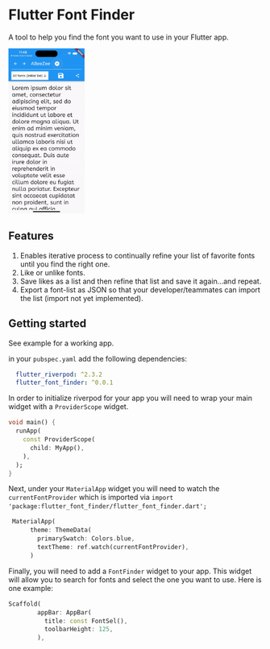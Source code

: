 # Flutter Font Finder
A tool to help you find the font you want to use in your Flutter app.

<img src="img/readme.gif" width="30%" height="30%"/>

## Features
1. Enables iterative process to continually refine your list of favorite fonts until you find the right one.
2. Like or unlike fonts.
3. Save likes as a list and then refine that list and save it again...and repeat.
4. Export a font-list as JSON so that your developer/teammates can import the list (import not yet implemented).

## Getting started
See example for a working app.

in your `pubspec.yaml` add the following dependencies:
```yaml
  flutter_riverpod: ^2.3.2
  flutter_font_finder: ^0.0.1
```

In order to initialize riverpod for your app you will need to wrap your main widget with a `ProviderScope` widget.
```dart
void main() {
  runApp(
    const ProviderScope(
      child: MyApp(),
    ),
  );
}
```

Next, under your `MaterialApp` widget you will need to watch the `currentFontProvider` which is imported via `import 'package:flutter_font_finder/flutter_font_finder.dart';`

```dart
 MaterialApp(
      theme: ThemeData(
        primarySwatch: Colors.blue,
        textTheme: ref.watch(currentFontProvider),
      )
```

Finally, you will need to add a `FontFinder` widget to your app. This widget will allow you to search for fonts and select the one you want to use. Here is one example:

```dart
Scaffold(
        appBar: AppBar(
          title: const FontSel(),
          toolbarHeight: 125,
        ),
```
